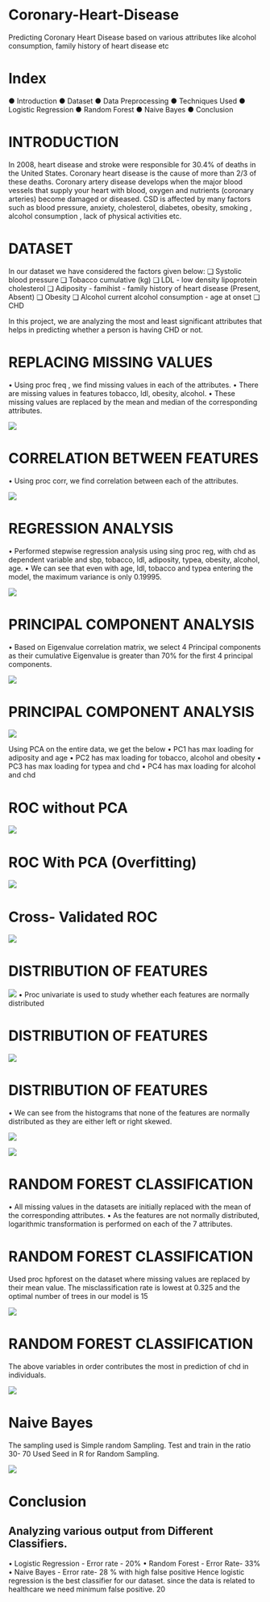 # Coronary-Heart-Disease
Predicting Coronary Heart Disease based on various attributes like alcohol consumption, family history of heart disease etc

# Index

● Introduction
● Dataset
● Data Preprocessing
● Techniques Used
● Logistic Regression
● Random Forest
● Naive Bayes
● Conclusion
 


# INTRODUCTION

 In 2008, heart disease and stroke were responsible for 30.4% of deaths in the United States. Coronary heart disease is the cause of more than 2/3 of these deaths.
 Coronary artery disease develops when the major blood vessels that supply your heart with blood, oxygen and nutrients (coronary arteries) become damaged or diseased.
 CSD is affected by many factors such as blood pressure, anxiety, cholesterol, diabetes, obesity, smoking , alcohol consumption , lack of physical activities etc.
 
 
# DATASET

In our dataset we have considered the factors given below:
❑ Systolic blood pressure
❑ Tobacco cumulative (kg)
❑ LDL - low density lipoprotein cholesterol
❑ Adiposity - famihist - family history of heart disease (Present, Absent)
❑ Obesity
❑ Alcohol current alcohol consumption - age at onset
❑ CHD

In this project, we are analyzing the most and least significant attributes that helps in predicting whether a person is having CHD or not.
   
 
# REPLACING MISSING VALUES
• Using proc freq , we find missing values in each of the attributes.
• There are missing values in features tobacco, ldl, obesity, alcohol.
• These missing values are replaced by the mean and median of the corresponding attributes.

![](Images/Screen%20Shot%202018-12-18%20at%205.26.19%20PM.png)

  
# CORRELATION BETWEEN FEATURES
• Using proc corr, we find correlation between each of the attributes.

![](Images/Screen%20Shot%202018-12-18%20at%205.27.34%20PM.png)
     
 
# REGRESSION ANALYSIS
• Performed stepwise regression analysis using sing proc reg, with chd as dependent variable and sbp, tobacco, ldl, adiposity, typea, obesity, alcohol, age.
• We can see that even with age, ldl, tobacco and typea entering the model, the maximum variance is only 0.19995.

![](Images/Screen%20Shot%202018-12-18%20at%205.27.41%20PM.png)
 
 
# PRINCIPAL COMPONENT ANALYSIS
• Based on Eigenvalue correlation matrix, we select 4 Principal components as their cumulative Eigenvalue is greater than 70% for the first 4 principal components.
 
 ![](Images/Screen%20Shot%202018-12-18%20at%205.27.48%20PM.png)
 
 
# PRINCIPAL COMPONENT ANALYSIS

![](Images/Screen%20Shot%202018-12-18%20at%205.27.58%20PM.png)

Using PCA on the entire data, we get the below
• PC1 has max loading for adiposity and age
• PC2 has max loading for tobacco, alcohol and obesity
• PC3 has max loading for typea and chd
• PC4 has max loading for alcohol and chd
  
# ROC without PCA


![](Images/Screen%20Shot%202018-12-18%20at%205.28.04%20PM.png)

 
# ROC With PCA (Overfitting)


![](Images/Screen%20Shot%202018-12-18%20at%205.28.13%20PM.png)
  
# Cross- Validated ROC

![](Images/Screen%20Shot%202018-12-18%20at%205.28.20%20PM.png)

 
# DISTRIBUTION OF FEATURES

![](Images/Screen%20Shot%202018-12-18%20at%205.28.33%20PM.png)
• Proc univariate is used to study whether each features are normally distributed
    
# DISTRIBUTION OF FEATURES
       
![](Images/Screen%20Shot%202018-12-18%20at%205.28.40%20PM.png)
 
# DISTRIBUTION OF FEATURES
• We can see from the histograms that none of the features are normally distributed as they are either left or right skewed.

![](Images/Screen%20Shot%202018-12-18%20at%205.28.47%20PM.png)
 
![](Images/Screen%20Shot%202018-12-18%20at%205.28.54%20PM.png)
 
# RANDOM FOREST CLASSIFICATION
• All missing values in the datasets are initially replaced with the mean of the corresponding attributes.
• As the features are not normally distributed, logarithmic transformation is performed on each of the 7 attributes.
         
 
# RANDOM FOREST CLASSIFICATION
Used proc hpforest on the dataset where missing values are replaced by their mean value.
The misclassification rate is lowest at 0.325 and the optimal number of trees in our model is 15

![](Images/Screen%20Shot%202018-12-18%20at%205.29.05%20PM.png)
 
# RANDOM FOREST CLASSIFICATION
The above variables in order contributes the most in prediction of chd in individuals.
 
![](Images/Screen%20Shot%202018-12-18%20at%205.29.12%20PM.png)

# Naive Bayes

The sampling used is Simple random Sampling. Test and train in the ratio 30- 70
Used Seed in R for Random Sampling.
        
![](Images/Screen%20Shot%202018-12-18%20at%205.29.23%20PM.png)
 
# Conclusion

## Analyzing various output from Different Classifiers.
• Logistic Regression - Error rate - 20%
• Random Forest - Error Rate- 33%
• Naive Bayes - Error rate- 28 % with high false positive
 Hence logistic regression is the best classifier for our dataset. since the data is related to healthcare we need minimum false positive.
     20
 
